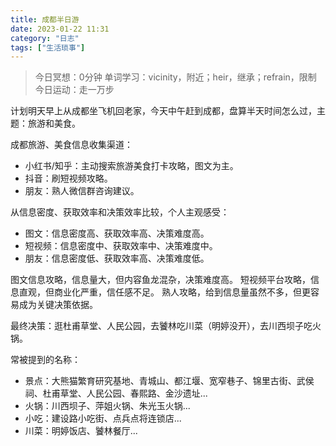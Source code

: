 ```yaml
---
title: 成都半日游
date: 2023-01-22 11:31 
category: "日志"
tags: ["生活琐事"]
---
```


> 今日冥想：0分钟
> 单词学习：vicinity，附近；heir，继承；refrain，限制
> 今日运动：走一万步


计划明天早上从成都坐飞机回老家，今天中午赶到成都，盘算半天时间怎么过，主题：旅游和美食。

成都旅游、美食信息收集渠道：
- 小红书/知乎：主动搜索旅游美食打卡攻略，图文为主。
- 抖音：刷短视频攻略。
- 朋友：熟人微信群咨询建议。

从信息密度、获取效率和决策效率比较，个人主观感受：
- 图文：信息密度高、获取效率高、决策难度高。
- 短视频：信息密度中、获取效率中、决策难度中。
- 朋友：信息密度低、获取效率高、决策难度低。

图文信息攻略，信息量大，但内容鱼龙混杂，决策难度高。
短视频平台攻略，信息直观，但商业化严重，信任感不足。
熟人攻略，给到信息量虽然不多，但更容易成为关键决策依据。

最终决策：逛杜甫草堂、人民公园，去饕林吃川菜（明婷没开），去川西坝子吃火锅。

常被提到的名称：
- 景点：大熊猫繁育研究基地、青城山、都江堰、宽窄巷子、锦里古街、武侯祠、杜甫草堂、人民公园、春熙路、金沙遗址...
- 火锅：川西坝子、萍姐火锅、朱光玉火锅...
- 小吃：建设路小吃街、点兵点将连锁店...
- 川菜：明婷饭店、饕林餐厅...







